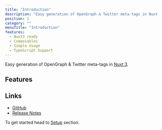 ```yaml
---
title: "Introduction"
description: "Easy generation of OpenGraph & Twitter meta-tags in Nuxt 3"
position: 1
category: ""
menuTitle: "Introduction"
features:
  - Nuxt3 ready
  - Composables
  - Simple Usage
  - TypeScript Support
---
```


Easy generation of OpenGraph & Twitter meta-tags in [Nuxt 3](https://v3.nuxtjs.org/).

## Features

<list :items="features"></list>

## Links

- [GitHub](https://github.com/intevel/nuxt-social-meta)
- [Release Notes](/releases)

<alert type="info">

To get started head to [Setup](/setup) section.

</alert>

